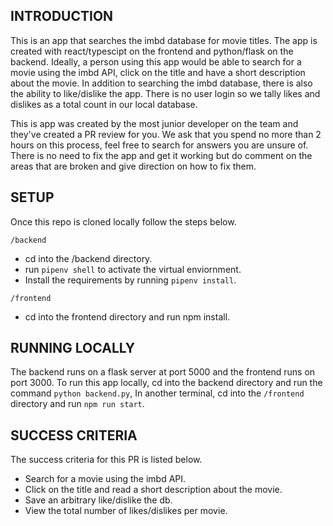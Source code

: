 INTRODUCTION
------------

This is an app that searches the imbd database for movie titles.  The app is created 
with react/typescipt on the frontend and python/flask on the backend. Ideally, a person
using this app would be able to search for a movie using the imbd API, click on the title and 
have a short description about the movie.  In addition to searching the imbd database, there is also
the ability to like/dislike the app.  There is no user login so we tally likes and dislikes
as a total count in our local database.


This is app was created by the most junior developer on the team and they've created a PR review for you.
We ask that you spend no more than 2 hours on this process, feel free to search for answers you 
are unsure of.  There is no need to fix the app and get it working but do comment on the areas
that are broken and give direction on how to fix them.


SETUP
------------
Once this repo is cloned locally follow the steps below.

`/backend`
- cd into the /backend directory.
- run `pipenv shell` to activate the virtual enviornment. 
- Install the requirements by running `pipenv install`.

`/frontend`
- cd into the frontend directory and run npm install.

RUNNING LOCALLY
------------
The backend runs on a flask server at port 5000 and the frontend runs on port 3000. 
To run this app locally, cd into the backend directory and run the command `python backend.py`,
In another terminal, cd into the `/frontend` directory and run `npm run start`.


SUCCESS CRITERIA
------------
The success criteria for this PR is listed below.
- Search for a movie using the imbd API.
- Click on the title and read a short description about the movie.
- Save an arbitrary like/dislike the db. 
- View the total number of likes/dislikes per movie.

